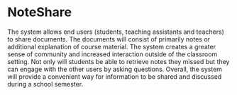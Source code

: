 # NoteShare

The system allows end users (students, teaching assistants and teachers) to share documents. The documents will consist of primarily notes or additional explanation of course material. The system creates a greater sense of community and increased interaction outside of the classroom setting. Not only will students be able to retrieve notes they missed but they can engage with the other users by asking questions. Overall, the system will provide a convenient way for information to be shared and discussed during a school semester.
